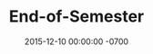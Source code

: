 ---
layout: meeting
title: End-of-Semester
date: 2015-12-10 00:00:00 -0700
participants: Camillia Matuk
where: MAGNET
duration: 30min
topics:
- "Show current version of MILESTONE #1 "
- Current design idea versus old design idea
- End of the semester conversation
- What have I accomplished?
- Am I building a sample or is the sample the project?
- Course requirements and priorities
- What are the next steps?
- "Landscape audit: the learner empowerment table"
- Difficulty to start building it
- Selection of media type
- "Target audience: still confused"
results:
---